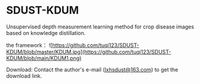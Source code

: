 # SDUST-KDUM
Unsupervised depth measurement learning method for crop disease images based on knowledge distillation.

the framework：
![https://github.com/tuqi123/SDUST-KDUM/blob/master/KDUM.jpg](https://github.com/tuqi123/SDUST-KDUM/blob/main/KDUM1.png)

Download: Contact the author's e-mail (lxhsdust@163.com) to get the download link.
